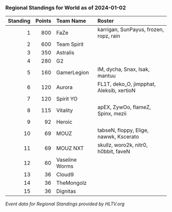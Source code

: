 ### Regional Standings for World as of 2024-01-02

| Standing | Points | Team Name         | Roster                                         |
| -: | -: | :- | :- |
|        1 |   800 | FaZe               | karrigan, SunPayus, frozen, ropz, rain         |
|        2 |   600 | Team Spirit        |             |
|        3 |   350 | Astralis           |             |
|        4 |   280 | G2                 |             |
|        5 |   160 | GamerLegion        | IM, dycha, Snax, Isak, mantuu                  |
|        6 |   120 | Aurora             | FL1T, deko_O, jimpphat, Aleksib, xertioN       |
|        7 |   120 | Spirit YO          |             |
|        8 |   115 | Vitality           | apEX, ZywOo, flameZ, Spinx, mezii              |
|        9 |   92  | Heroic             |             |
|       10 |   69  | MOUZ               | tabseN, floppy, Elige, nawwk, Kscerato         |
|       11 |   69  | MOUZ NXT           | skullz, woro2k, nitr0, h0bbit, faveN           |
|       12 |   60  | Vaseline Worms     |             |
|       13 |   36  | Cloud9             |             | 
|       14 |   36  | TheMongolz         |             |
|       15 |   36  | Dignitas           |             |

_Event data for Regional Standings provided by HLTV.org_
